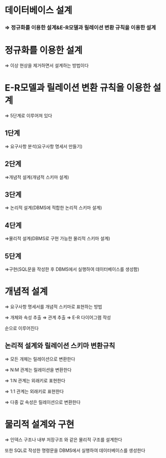 # 데이터베이스 설계

### ⇒ 정규화를 이용한 설계&E-R모델과 릴레이션 변환 규칙을 이용한 설계

# 정규화를 이용한 설계

⇒ 이상 현상을 제거하면서 설계하는 방법이다

# E-R모델과 릴레이션 변환 규칙을 이용한 설계

⇒ 5단계로 이루어져 있다

## 1단계

⇒ 요구사항 분석(요구사항 명세서 만들기)

## 2단계

⇒개념적 설계(개념적 스키마 설계)

## 3단계

⇒ 논리적 설계(DBMS에 적합한 논리적 스키마 설계)

## 4단계

⇒물리적 설계(DBMS로 구현 가능한 물리적 스키마 설계)

## 5단계

⇒구현(SQL문을 작성한 후 DBMS에서 실행하여 데이터베이스를 생성함)

# 개념적 설계

⇒ 요구사항 명세서를 개념적 스키마로 표현하는 방법

⇒ 개체와 속성 추출 ⇒ 관계 추출 ⇒ E-R 다이어그램 작성

순으로 이루어진다

## 논리적 설계와 릴레이션 스키마 변환규칙

⇒ 모든 개체는 릴레이션으로 변환한다

⇒ N:M 관계는 릴레이션을 변환한다

⇒ 1:N 관계는 외래키로 표현한다

⇒ 1:1 관계는 외래키로 표현한다

⇒ 다중 값 속성은 릴레이션으로 변환한다

# 물리적 설계와 구현

⇒ 인덱스 구조나 내부 저장구조 와 같은 물리적 구조를 설계한다

또한 SQL로 작성한 명령문을 DBMS에서 실행하여 데이터베이스를 생성한다
